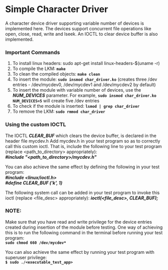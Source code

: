 # Simple Character Driver
A character device driver supporting variable number of devices is implemented here.
The devices support concurrent file operations like open, close, read, write and lseek.
An IOCTL to clear device buffer is also implemented.


### Important Commands
1. To install linux headers: sudo apt-get install linux-headers-$(uname -r)
2. To compile the LKM: **`make`**
3. To clean the compiled objects: **`make clean`**
4. To insert the module: **`sudo insmod char_driver.ko`** (creates three /dev entries - /dev/mycdev0, /dev/mycdev1 and /dev/mycdev2 by default)
5. To insert the module with variable number of devices, use the ***NUM_DEVICES*** parameter. For example, **`sudo insmod char_driver.ko NUM_DEVICES=5`** will create five /dev entries
6. To check if the module is inserted: **`lsmod | grep char_driver`**
7. To remove the LKM: **`sudo rmmod char_driver`**


### Using the custom IOCTL
The IOCTL ***CLEAR_BUF*** which clears the device buffer, is declared in the header file mycdev.h
Add mycdev.h in your test program so as to correctly call this custom ioctl.
That is, include the following line to your test program (replace <path_to_directory> appropriately): <br />
***#include "<path_to_directory>/mycdev.h"***

You can also achieve the same effect by defining the following in your test program: <br />
***#include <linux/ioctl.h>*** <br />
***#define CLEAR_BUF ('k', 1)***

The following system call can be added in your test program to invoke this ioctl (replace <file_desc> appropriately):
***ioctl(<file_desc>, CLEAR_BUF);***


### NOTE:
Make sure that you have read and write privilege for the device entries created during insertion of the module
before testing. 
One way of achieving this is to run the following command in the terminal before running your test program: <br />
**`sudo chmod 660 /dev/mycdev*`**

You can also achieve the same effect by running your test program with superuser privilege: <br />
**`$ sudo ./<executable_test_app>`**
